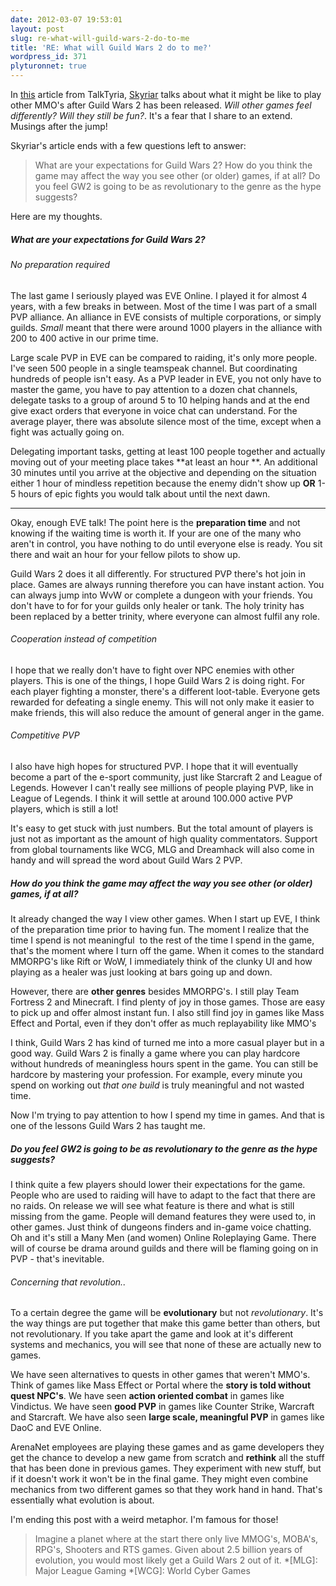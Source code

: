 ```yaml
---
date: 2012-03-07 19:53:01
layout: post
slug: re-what-will-guild-wars-2-do-to-me
title: 'RE: What will Guild Wars 2 do to me?'
wordpress_id: 371
plyturonnet: true
---
```


In [this](http://www.talktyria.net/2012/03/06/what-will-guild-wars-2-do-to-me/) article from TalkTyria, [Skyriar](http://www.talktyria.net/author/sykriar/) talks about what it might be like to play other MMO's after Guild Wars 2 has been released. _Will other games feel differently? Will they still be fun?_. It's a fear that I share to an extend. Musings after the jump! 

Skyriar's article ends with a few questions left to answer:


> What are your expectations for Guild Wars 2? How do you think the game may affect the way you see other (or older) games, if at all? Do you feel GW2 is going to be as revolutionary to the genre as the hype suggests?


Here are my thoughts.

<!--![](http://plyturon.net/wp-content/uploads/2012/03/blog_article_banner3.png)-->



##### What are your expectations for Guild Wars 2?




###### No preparation required


The last game I seriously played was EVE Online. I played it for almost 4 years, with a few breaks in between. Most of the time I was part of a small PVP alliance. An alliance in EVE consists of multiple corporations, or simply guilds. _Small_ meant that there were around 1000 players in the alliance with 200 to 400 active in our prime time.

Large scale PVP in EVE can be compared to raiding, it's only more people. I've seen 500 people in a single teamspeak channel. But coordinating hundreds of people isn't easy. As a PVP leader in EVE, you not only have to master the game, you have to pay attention to a dozen chat channels, delegate tasks to a group of around 5 to 10 helping hands and at the end give exact orders that everyone in voice chat can understand. For the average player, there was absolute silence most of the time, except when a fight was actually going on.

Delegating important tasks, getting at least 100 people together and actually moving out of your meeting place takes **at least an hour **. An additional 30 minutes until you arrive at the objective and depending on the situation either 1 hour of mindless repetition because the enemy didn't show up **OR** 1-5 hours of epic fights you would talk about until the next dawn.

<!--[caption id="attachment_393" align="aligncenter" width="600" caption="Farewell EVE Online"]![](http://plyturon.net/wp-content/uploads/2012/03/blog_article_banner12.png)[/caption]-->

----

Okay, enough EVE talk! The point here is the **preparation time** and not knowing if the waiting time is worth it. If your are one of the many who aren't in control, you have nothing to do until everyone else is ready. You sit there and wait an hour for your fellow pilots to show up.


Guild Wars 2 does it all differently. For structured PVP there's hot join in place. Games are always running therefore you can have instant action. You can always jump into WvW or complete a dungeon with your friends. You don't have to for for your guilds only healer or tank. The holy trinity has been replaced by a better trinity, where everyone can almost fulfil any role.


###### Cooperation instead of competition


I hope that we really don't have to fight over NPC enemies with other players. This is one of the things, I hope Guild Wars 2 is doing right. For each player fighting a monster, there's a different loot-table. Everyone gets rewarded for defeating a single enemy. This will not only make it easier to make friends, this will also reduce the amount of general anger in the game.


###### Competitive PVP


I also have high hopes for structured PVP. I hope that it will eventually become a part of the e-sport community, just like Starcraft 2 and League of Legends. However I can't really see millions of people playing PVP, like in League of Legends. I think it will settle at around 100.000 active PVP players, which is still a lot!

It's easy to get stuck with just numbers. But the total amount of players is just not as important as the amount of high quality commentators. Support from global tournaments like WCG, MLG and Dreamhack will also come in handy and will spread the word about Guild Wars 2 PVP.


##### How do you think the game may affect the way you see other (or older) games, if at all?


It already changed the way I view other games. When I start up EVE, I think of the preparation time prior to having fun. The moment I realize that the time I spend is not meaningful  to the rest of the time I spend in the game, that's the moment where I turn off the game. When it comes to the standard MMORPG's like Rift or WoW, I immediately think of the clunky UI and how playing as a healer was just looking at bars going up and down.

However, there are **other genres** besides MMORPG's. I still play Team Fortress 2 and Minecraft. I find plenty of joy in those games. Those are easy to pick up and offer almost instant fun. I also still find joy in games like Mass Effect and Portal, even if they don't offer as much replayability like MMO's

I think, Guild Wars 2 has kind of turned me into a more casual player but in a good way. Guild Wars 2 is finally a game where you can play hardcore without hundreds of meaningless hours spent in the game. You can still be hardcore by mastering your profession. For example, every minute you spend on working out _that one build_ is truly meaningful and not wasted time.

Now I'm trying to pay attention to how I spend my time in games. And that is one of the lessons Guild Wars 2 has taught me.

<!--![](http://plyturon.net/wp-content/uploads/2012/03/blog_article_banner7.png)-->


##### Do you feel GW2 is going to be as revolutionary to the genre as the hype suggests?


I think quite a few players should lower their expectations for the game. People who are used to raiding will have to adapt to the fact that there are no raids. On release we will see what feature is there and what is still missing from the game. People will demand features they were used to, in other games. Just think of dungeons finders and in-game voice chatting.
Oh and it's still a Many Men (and women) Online Roleplaying Game. There will of course be drama around guilds and there will be flaming going on in PVP - that's inevitable.


###### Concerning that revolution..


To a certain degree the game will be **evolutionary** but not _revolutionary_. It's the way things are put together that make this game better than others, but not revolutionary. If you take apart the game and look at it's different systems and mechanics, you will see that none of these are actually new to games.

We have seen alternatives to quests in other games that weren't MMO's. Think of games like Mass Effect or Portal where the **story is told without quest NPC's**. We have seen **action oriented combat** in games like Vindictus. We have seen **good PVP** in games like Counter Strike, Warcraft and Starcraft. We have also seen **large scale, meaningful PVP** in games like DaoC and EVE Online.

ArenaNet employees are playing these games and as game developers they get the chance to develop a new game from scratch and **rethink** all the stuff that has been done in previous games. They experiment with new stuff, but if it doesn't work it won't be in the final game. They might even combine mechanics from two different games so that they work hand in hand. That's essentially what evolution is about.

I'm ending this post with a weird metaphor. I'm famous for those!


> Imagine a planet where at the start there only live MMOG's, MOBA's, RPG's, Shooters and RTS games. Given about 2.5 billion years of evolution, you would most likely get a Guild Wars 2 out of it.
  *[MLG]: Major League Gaming
  *[WCG]: World Cyber Games
